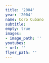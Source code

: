 ```yaml
---
title: '2004'
year: '2004'
name: Coro Cubano
subtitle: 
empty: true
images:
- image_path: ''
youtubes:
- url: ''
flyer_path: ''
---
```


